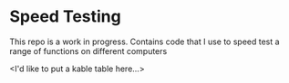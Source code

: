 # Speed Testing

This repo is a work in progress. Contains code that I use to speed test a range of functions on different computers

<I'd like to put a kable table here...>